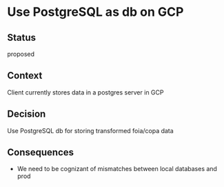 # Use PostgreSQL as db on GCP

## Status

proposed

## Context

Client currently stores data in a postgres server in GCP

## Decision

Use PostgreSQL db for storing transformed foia/copa data

## Consequences
- We need to be cognizant of mismatches between local databases and prod
